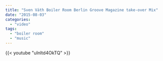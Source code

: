 ```yaml
---
title: "Sven Väth Boiler Room Berlin Groove Magazine take-over Mix"
date: "2015-08-03"
categories: 
  - "video"
tags: 
  - "boiler room"
  - "music"
---
```


<!--more-->
{{< youtube "uInltd4OkTQ" >}}

<!-- <iframe src="https://www.youtube.com/embed/uInltd4OkTQ" width="560" height="315" frameborder="0" allowfullscreen="allowfullscreen"></iframe> -->
